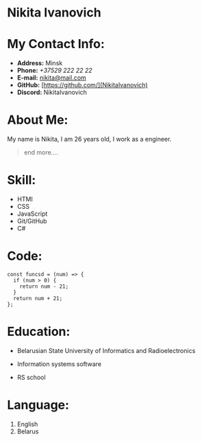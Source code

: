 # Nikita Ivanovich

# My Contact Info:
* **Address:** Minsk
* **Phone:** _+37529 222 22 22_
* **E-mail:** nikita@mail.com
* **GitHub:** [https://github.com/](NikitaIvanovich)
* **Discord:** NikitaIvanovich


# About Me:
 My name is Nikita, I am 26 years old, I work as a engineer.
 >end more....

# Skill:
* HTMl
* CSS
* JavaScript
* Git/GitHub
* C#

# Code:
```
const funcsd = (num) => {
  if (num > 0) {
    return num - 21;
  }
  return num + 21;
};
```

# Education:
* Belarusian State University of Informatics and Radioelectronics
 + Information systems software
* RS school

# Language:
1. English 
 2. Belarus  
